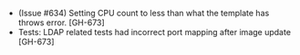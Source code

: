 * (Issue #634) Setting CPU count to less than what the template has throws error. [GH-673]
* Tests: LDAP related tests had incorrect port mapping after image update [GH-673]
